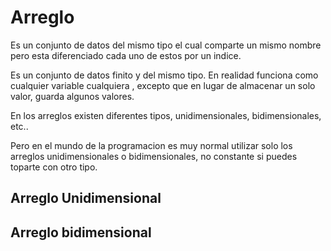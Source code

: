 # Arreglo
Es un conjunto de datos del mismo tipo el cual comparte un mismo nombre pero esta diferenciado cada uno de estos por un indice.

Es un conjunto de datos finito y del mismo tipo.  En realidad funciona como cualquier variable cualquiera , excepto que en lugar de almacenar un solo valor, guarda algunos valores.

En los arreglos existen diferentes tipos, unidimensionales, bidimensionales, etc..

Pero en el mundo de la programacion es muy normal utilizar solo los arreglos unidimensionales o bidimensionales, no constante si puedes toparte con otro tipo.

## Arreglo Unidimensional

## Arreglo bidimensional